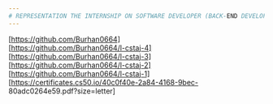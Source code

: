 ```yaml
---
# REPRESENTATION THE INTERNSHIP ON SOFTWARE DEVELOPER (BACK-END DEVELOPER) AS COMPUTER ENGINEER STUDENT .
---
```

[https://github.com/Burhan0664]<br>
[https://github.com/Burhan0664/l-cstaj-4]<br>
[https://github.com/Burhan0664/l-cstaj-3]<br>
[https://github.com/Burhan0664/l-cstaj-2]<br>
[https://github.com/Burhan0664/l-cstaj-1]<br>
[https://certificates.cs50.io/40c0f40e-2a84-4168-9bec-
80adc0264e59.pdf?size=letter]
